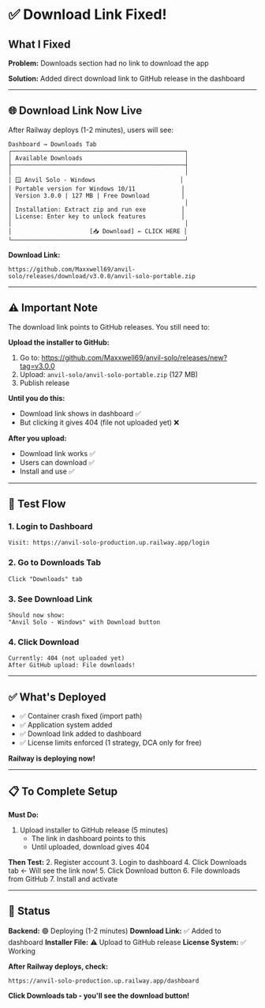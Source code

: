 # ✅ Download Link Fixed!

## What I Fixed

**Problem:** Downloads section had no link to download the app

**Solution:** Added direct download link to GitHub release in the dashboard

---

## 🌐 Download Link Now Live

After Railway deploys (1-2 minutes), users will see:

```
Dashboard → Downloads Tab
┌─────────────────────────────────────────────────┐
│ Available Downloads                             │
├─────────────────────────────────────────────────┤
│                                                 │
│ 🪟 Anvil Solo - Windows                        │
│ Portable version for Windows 10/11             │
│ Version 3.0.0 | 127 MB | Free Download         │
│                                                 │
│ Installation: Extract zip and run exe          │
│ License: Enter key to unlock features          │
│                                                 │
│                      [📥 Download] ← CLICK HERE │
└─────────────────────────────────────────────────┘
```

**Download Link:**
```
https://github.com/Maxxwell69/anvil-solo/releases/download/v3.0.0/anvil-solo-portable.zip
```

---

## ⚠️ Important Note

The download link points to GitHub releases. You still need to:

**Upload the installer to GitHub:**
1. Go to: https://github.com/Maxxwell69/anvil-solo/releases/new?tag=v3.0.0
2. Upload: `anvil-solo/anvil-solo-portable.zip` (127 MB)
3. Publish release

**Until you do this:**
- Download link shows in dashboard ✅
- But clicking it gives 404 (file not uploaded yet) ❌

**After you upload:**
- Download link works ✅
- Users can download ✅
- Install and use ✅

---

## 🧪 Test Flow

### **1. Login to Dashboard**
```
Visit: https://anvil-solo-production.up.railway.app/login
```

### **2. Go to Downloads Tab**
```
Click "Downloads" tab
```

### **3. See Download Link**
```
Should now show:
"Anvil Solo - Windows" with Download button
```

### **4. Click Download**
```
Currently: 404 (not uploaded yet)
After GitHub upload: File downloads!
```

---

## ✅ What's Deployed

- ✅ Container crash fixed (import path)
- ✅ Application system added
- ✅ Download link added to dashboard
- ✅ License limits enforced (1 strategy, DCA only for free)

**Railway is deploying now!**

---

## 📋 To Complete Setup

**Must Do:**
1. Upload installer to GitHub release (5 minutes)
   - The link in dashboard points to this
   - Until uploaded, download gives 404

**Then Test:**
2. Register account
3. Login to dashboard
4. Click Downloads tab ← Will see the link now!
5. Click Download button
6. File downloads from GitHub
7. Install and activate

---

## 🚀 Status

**Backend:** 🟢 Deploying (1-2 minutes)
**Download Link:** ✅ Added to dashboard
**Installer File:** ⚠️ Upload to GitHub release
**License System:** ✅ Working

**After Railway deploys, check:**
```
https://anvil-solo-production.up.railway.app/dashboard
```

**Click Downloads tab - you'll see the download button!**

